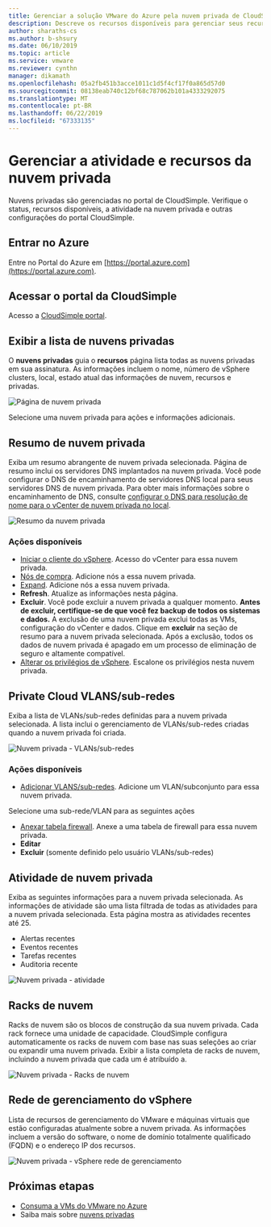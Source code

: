 ```yaml
---
title: Gerenciar a solução VMware do Azure pela nuvem privada de CloudSimple
description: Descreve os recursos disponíveis para gerenciar seus recursos de nuvem privada CloudSimple e atividade
author: sharaths-cs
ms.author: b-shsury
ms.date: 06/10/2019
ms.topic: article
ms.service: vmware
ms.reviewer: cynthn
manager: dikamath
ms.openlocfilehash: 05a2fb451b3acce1011c1d5f4cf17f0a865d57d0
ms.sourcegitcommit: 08138eab740c12bf68c787062b101a4333292075
ms.translationtype: MT
ms.contentlocale: pt-BR
ms.lasthandoff: 06/22/2019
ms.locfileid: "67333135"
---
```

# <a name="manage-private-cloud-resources-and-activity"></a>Gerenciar a atividade e recursos da nuvem privada

Nuvens privadas são gerenciadas no portal de CloudSimple.  Verifique o status, recursos disponíveis, a atividade na nuvem privada e outras configurações do portal CloudSimple.

## <a name="sign-in-to-azure"></a>Entrar no Azure

Entre no Portal do Azure em [https://portal.azure.com](https://portal.azure.com).

## <a name="access-the-cloudsimple-portal"></a>Acessar o portal da CloudSimple

Acesso a [CloudSimple portal](access-cloudsimple-portal.md).

## <a name="view-the-list-of-private-clouds"></a>Exibir a lista de nuvens privadas

O **nuvens privadas** guia o **recursos** página lista todas as nuvens privadas em sua assinatura. As informações incluem o nome, número de vSphere clusters, local, estado atual das informações de nuvem, recursos e privadas.

![Página de nuvem privada](media/manage-private-cloud.png)

Selecione uma nuvem privada para ações e informações adicionais.

## <a name="private-cloud-summary"></a>Resumo de nuvem privada

Exiba um resumo abrangente de nuvem privada selecionada.  Página de resumo inclui os servidores DNS implantados na nuvem privada.  Você pode configurar o DNS de encaminhamento de servidores DNS local para seus servidores DNS de nuvem privada.  Para obter mais informações sobre o encaminhamento de DNS, consulte [configurar o DNS para resolução de nome para o vCenter de nuvem privada no local](https://docs.azure.cloudsimple.com/on-premises-dns-setup/).

![Resumo da nuvem privada](media/private-cloud-summary.png)

### <a name="available-actions"></a>Ações disponíveis

* [Iniciar o cliente do vSphere](https://docs.azure.cloudsimple.com/vsphere-access/). Acesso do vCenter para essa nuvem privada.
* [Nós de compra](create-nodes.md). Adicione nós a essa nuvem privada.
* [Expand](expand-private-cloud.md). Adicione nós a essa nuvem privada.
* **Refresh**. Atualize as informações nesta página.
* **Excluir**. Você pode excluir a nuvem privada a qualquer momento. **Antes de excluir, certifique-se de que você fez backup de todos os sistemas e dados.** A exclusão de uma nuvem privada exclui todas as VMs, configuração do vCenter e dados. Clique em **excluir** na seção de resumo para a nuvem privada selecionada. Após a exclusão, todos os dados de nuvem privada é apagado em um processo de eliminação de seguro e altamente compatível.
* [Alterar os privilégios de vSphere](escalate-private-cloud-privileges.md).  Escalone os privilégios nesta nuvem privada.

## <a name="private-cloud-vlanssubnets"></a>Private Cloud VLANS/sub-redes

Exiba a lista de VLANs/sub-redes definidas para a nuvem privada selecionada.  A lista inclui o gerenciamento de VLANs/sub-redes criadas quando a nuvem privada foi criada.

![Nuvem privada - VLANs/sub-redes](media/private-cloud-vlans-subnets.png) 

### <a name="available-actions"></a>Ações disponíveis

* [Adicionar VLANS/sub-redes](https://docs.azure.cloudsimple.com/create-vlan-subnet/). Adicione um VLAN/subconjunto para essa nuvem privada.

Selecione uma sub-rede/VLAN para as seguintes ações
* [Anexar tabela firewall](https://docs.azure.cloudsimple.com/firewall/). Anexe a uma tabela de firewall para essa nuvem privada.
* **Editar**
* **Excluir** (somente definido pelo usuário VLANs/sub-redes)

## <a name="private-cloud-activity"></a>Atividade de nuvem privada

Exiba as seguintes informações para a nuvem privada selecionada.  As informações de atividade são uma lista filtrada de todas as atividades para a nuvem privada selecionada.  Esta página mostra as atividades recentes até 25.

* Alertas recentes
* Eventos recentes
* Tarefas recentes
* Auditoria recente

![Nuvem privada - atividade](media/private-cloud-activity.png)

## <a name="cloud-racks"></a>Racks de nuvem

Racks de nuvem são os blocos de construção da sua nuvem privada. Cada rack fornece uma unidade de capacidade. CloudSimple configura automaticamente os racks de nuvem com base nas suas seleções ao criar ou expandir uma nuvem privada.  Exibir a lista completa de racks de nuvem, incluindo a nuvem privada que cada um é atribuído a.

![Nuvem privada - Racks de nuvem](media/private-cloud-cloudracks.png)

## <a name="vsphere-management-network"></a>Rede de gerenciamento do vSphere

Lista de recursos de gerenciamento do VMware e máquinas virtuais que estão configuradas atualmente sobre a nuvem privada. As informações incluem a versão do software, o nome de domínio totalmente qualificado (FQDN) e o endereço IP dos recursos.

![Nuvem privada - vSphere rede de gerenciamento](media/private-cloud-vsphere-management-network.png)

## <a name="next-steps"></a>Próximas etapas

* [Consuma a VMs do VMware no Azure](quickstart-create-vmware-virtual-machine.md)
* Saiba mais sobre [nuvens privadas](cloudsimple-private-cloud.md)